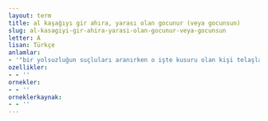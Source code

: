 ```yaml
---
layout: term
title: al kaşağıyı gir ahıra, yarası olan gocunur (veya gocunsun)
slug: al-kasagiyi-gir-ahira-yarasi-olan-gocunur-veya-gocunsun
letter: A
lisan: Türkçe
anlamlar:
- '"bir yolsuzluğun suçluları aranırken o işte kusuru olan kişi telaşlanır" anlamında kullanılan bir söz'
ozellikler:
- - ''
ornekler:
- - ''
orneklerkaynak:
- - ''
---
```

